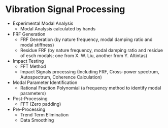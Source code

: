 # Vibration Signal Processing

* Experimental Modal Analysis
  * Modal Analysis calculated by hands
* FRF Generation
  * FRF Generation (by nature frequency, modal damping ratio and modal stiffness)
  * Residue FRF (by nature frequency, modal damping ratio and residue of esch modals; one from X. W. Liu, another from Y. Altintas)
* Impact Testing
  * FFT Method
  * Impact Signals processing (Including FRF, Cross-power spectrum, Autospectrum, Coherence Calculation)
* Modal Parameter Identification
  * Rational Fraction Polynomial (a frequency method to identify modal parameters)
* Post-Processing
  * FFT (Zero padding)
* Pre-Processing
  * Trend Term Elimination
  * Data Smoothing 
